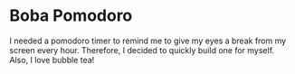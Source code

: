 # Boba Pomodoro

I needed a pomodoro timer to remind me to give my eyes a break from my screen every hour. Therefore, I decided to quickly build one for myself. Also, I love bubble tea!
